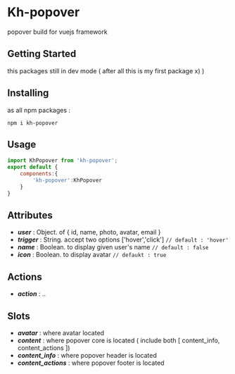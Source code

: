 # Kh-popover

popover build for vuejs framework

## Getting Started

this packages still in dev mode ( after all this is my first package x) )

## Installing

as all npm packages : 

```
npm i kh-popover
```

## Usage

```javascript
import KhPopover from 'kh-popover';
export default {
	components:{
		'kh-popover':KhPopover
	}
}
```

## Attributes

- **_user_** : Object. of { id, name, photo, avatar, email }
- **_trigger_** : String. accept two options ['hover','click'] `// default : 'hover'`
- **_name_** : Boolean. to display given user's name `// default : false`
- **_icon_** : Boolean. to display avatar `// defaukt : true`

## Actions

- **_action_** : ..

## Slots

- **_avatar_** : where avatar located
- **_content_** : where popover core is located ( include both [ content_info, content_actions ])
- **_content_info_** : where popover header is located
- **_content_actions_** : where popover footer is located